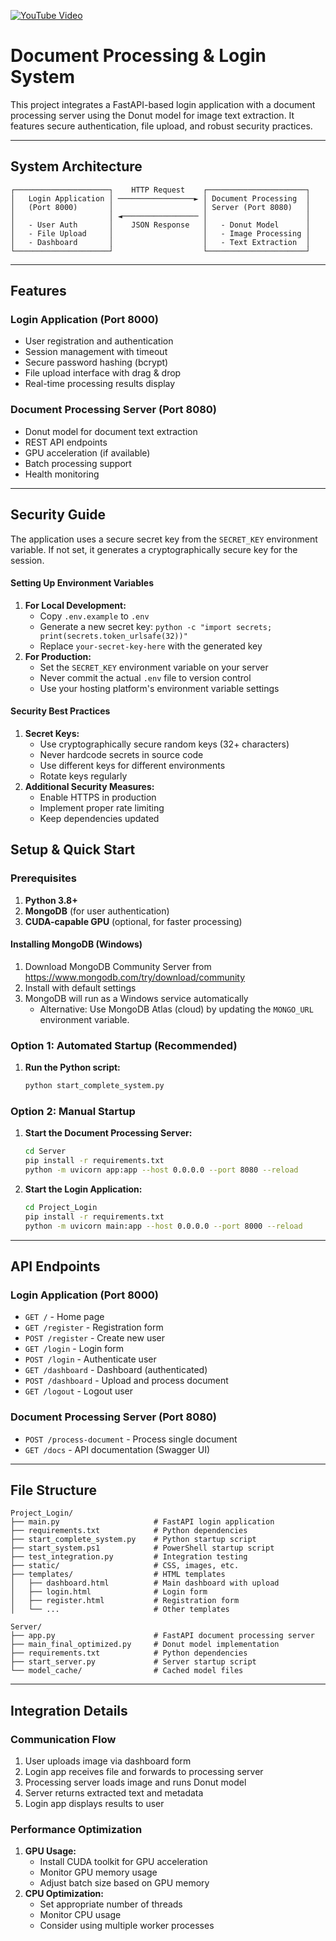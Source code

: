 [![YouTube Video](https://img.youtube.com/vi/YOUTUBE_ID/0.jpg)](https://www.youtube.com/embed/trH_vHMMgvo?si=PV53zFyxGKhIqZkD)

# Document Processing & Login System

This project integrates a FastAPI-based login application with a document processing server using the Donut model for image text extraction. It features secure authentication, file upload, and robust security practices.

---

## System Architecture

```
┌─────────────────────┐    HTTP Request    ┌──────────────────────┐
│   Login Application │ ─────────────────► │ Document Processing  │
│   (Port 8000)       │                    │ Server (Port 8080)   │
│                     │ ◄───────────────── │                      │
│   - User Auth       │    JSON Response   │   - Donut Model      │
│   - File Upload     │                    │   - Image Processing │
│   - Dashboard       │                    │   - Text Extraction  │
└─────────────────────┘                    └──────────────────────┘
```

---

## Features

### Login Application (Port 8000)

- User registration and authentication
- Session management with timeout
- Secure password hashing (bcrypt)
- File upload interface with drag & drop
- Real-time processing results display

### Document Processing Server (Port 8080)

- Donut model for document text extraction
- REST API endpoints
- GPU acceleration (if available)
- Batch processing support
- Health monitoring

---

## Security Guide

The application uses a secure secret key from the `SECRET_KEY` environment variable. If not set, it generates a cryptographically secure key for the session.

#### Setting Up Environment Variables

1. **For Local Development:**
   - Copy `.env.example` to `.env`
   - Generate a new secret key: `python -c "import secrets; print(secrets.token_urlsafe(32))"`
   - Replace `your-secret-key-here` with the generated key
2. **For Production:**
   - Set the `SECRET_KEY` environment variable on your server
   - Never commit the actual `.env` file to version control
   - Use your hosting platform's environment variable settings

#### Security Best Practices

1. **Secret Keys:**
   - Use cryptographically secure random keys (32+ characters)
   - Never hardcode secrets in source code
   - Use different keys for different environments
   - Rotate keys regularly
2. **Additional Security Measures:**
   - Enable HTTPS in production
   - Implement proper rate limiting
   - Keep dependencies updated

## Setup & Quick Start

### Prerequisites

1. **Python 3.8+**
2. **MongoDB** (for user authentication)
3. **CUDA-capable GPU** (optional, for faster processing)

#### Installing MongoDB (Windows)

1. Download MongoDB Community Server from https://www.mongodb.com/try/download/community
2. Install with default settings
3. MongoDB will run as a Windows service automatically
   - Alternative: Use MongoDB Atlas (cloud) by updating the `MONGO_URL` environment variable.

### Option 1: Automated Startup (Recommended)

1. **Run the Python script:**
   ```bash
   python start_complete_system.py
   ```

### Option 2: Manual Startup

1. **Start the Document Processing Server:**
   ```bash
   cd Server
   pip install -r requirements.txt
   python -m uvicorn app:app --host 0.0.0.0 --port 8080 --reload
   ```
2. **Start the Login Application:**
   ```bash
   cd Project_Login
   pip install -r requirements.txt
   python -m uvicorn main:app --host 0.0.0.0 --port 8000 --reload
   ```

---

## API Endpoints

### Login Application (Port 8000)

- `GET /` - Home page
- `GET /register` - Registration form
- `POST /register` - Create new user
- `GET /login` - Login form
- `POST /login` - Authenticate user
- `GET /dashboard` - Dashboard (authenticated)
- `POST /dashboard` - Upload and process document
- `GET /logout` - Logout user

### Document Processing Server (Port 8080)

- `POST /process-document` - Process single document
- `GET /docs` - API documentation (Swagger UI)

---

## File Structure

```
Project_Login/
├── main.py                     # FastAPI login application
├── requirements.txt            # Python dependencies
├── start_complete_system.py    # Python startup script
├── start_system.ps1            # PowerShell startup script
├── test_integration.py         # Integration testing
├── static/                     # CSS, images, etc.
├── templates/                  # HTML templates
│   ├── dashboard.html          # Main dashboard with upload
│   ├── login.html              # Login form
│   ├── register.html           # Registration form
│   └── ...                     # Other templates

Server/
├── app.py                      # FastAPI document processing server
├── main_final_optimized.py     # Donut model implementation
├── requirements.txt            # Python dependencies
├── start_server.py             # Server startup script
└── model_cache/                # Cached model files
```

---

## Integration Details

### Communication Flow

1. User uploads image via dashboard form
2. Login app receives file and forwards to processing server
3. Processing server loads image and runs Donut model
4. Server returns extracted text and metadata
5. Login app displays results to user

### Performance Optimization

1. **GPU Usage:**
   - Install CUDA toolkit for GPU acceleration
   - Monitor GPU memory usage
   - Adjust batch size based on GPU memory
2. **CPU Optimization:**
   - Set appropriate number of threads
   - Monitor CPU usage
   - Consider using multiple worker processes
